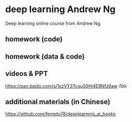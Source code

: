 # deep learning Andrew Ng

Deep learning online course from Andrew Ng.

## homework (code)



## homework (data & code)



## videos & PPT

https://pan.baidu.com/s/1xzVY3Tcgu55Hi4E9Nfz6aw i1bk

## additional materials (in Chinese)

https://github.com/fengdu78/deeplearning_ai_books
